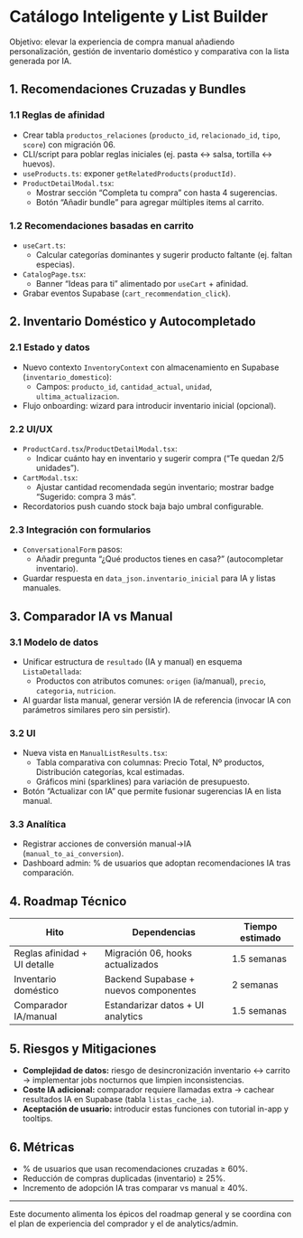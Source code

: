 # Catálogo Inteligente y List Builder

Objetivo: elevar la experiencia de compra manual añadiendo personalización, gestión de inventario doméstico y comparativa con la lista generada por IA.

## 1. Recomendaciones Cruzadas y Bundles

### 1.1 Reglas de afinidad
- Crear tabla `productos_relaciones` (`producto_id`, `relacionado_id`, `tipo`, `score`) con migración 06.
- CLI/script para poblar reglas iniciales (ej. pasta ↔ salsa, tortilla ↔ huevos).
- `useProducts.ts`: exponer `getRelatedProducts(productId)`.
- `ProductDetailModal.tsx`:
  - Mostrar sección “Completa tu compra” con hasta 4 sugerencias.
  - Botón “Añadir bundle” para agregar múltiples items al carrito.

### 1.2 Recomendaciones basadas en carrito
- `useCart.ts`:
  - Calcular categorías dominantes y sugerir producto faltante (ej. faltan especias).
- `CatalogPage.tsx`:
  - Banner “Ideas para ti” alimentado por `useCart` + afinidad.
- Grabar eventos Supabase (`cart_recommendation_click`).

## 2. Inventario Doméstico y Autocompletado

### 2.1 Estado y datos
- Nuevo contexto `InventoryContext` con almacenamiento en Supabase (`inventario_domestico`):
  - Campos: `producto_id`, `cantidad_actual`, `unidad`, `ultima_actualizacion`.
- Flujo onboarding: wizard para introducir inventario inicial (opcional).

### 2.2 UI/UX
- `ProductCard.tsx`/`ProductDetailModal.tsx`:
  - Indicar cuánto hay en inventario y sugerir compra (“Te quedan 2/5 unidades”).
- `CartModal.tsx`:
  - Ajustar cantidad recomendada según inventario; mostrar badge “Sugerido: compra 3 más”.
- Recordatorios push cuando stock baja bajo umbral configurable.

### 2.3 Integración con formularios
- `ConversationalForm` pasos:
  - Añadir pregunta “¿Qué productos tienes en casa?” (autocompletar inventario).
- Guardar respuesta en `data_json.inventario_inicial` para IA y listas manuales.

## 3. Comparador IA vs Manual

### 3.1 Modelo de datos
- Unificar estructura de `resultado` (IA y manual) en esquema `ListaDetallada`:
  - Productos con atributos comunes: `origen` (ia/manual), `precio`, `categoria`, `nutricion`.
- Al guardar lista manual, generar versión IA de referencia (invocar IA con parámetros similares pero sin persistir).

### 3.2 UI
- Nueva vista en `ManualListResults.tsx`:
  - Tabla comparativa con columnas: Precio Total, Nº productos, Distribución categorías, kcal estimadas.
  - Gráficos mini (sparklines) para variación de presupuesto.
- Botón “Actualizar con IA” que permite fusionar sugerencias IA en lista manual.

### 3.3 Analítica
- Registrar acciones de conversión manual→IA (`manual_to_ai_conversion`).
- Dashboard admin: % de usuarios que adoptan recomendaciones IA tras comparación.

## 4. Roadmap Técnico

| Hito | Dependencias | Tiempo estimado |
|------|--------------|-----------------|
| Reglas afinidad + UI detalle | Migración 06, hooks actualizados | 1.5 semanas |
| Inventario doméstico | Backend Supabase + nuevos componentes | 2 semanas |
| Comparador IA/manual | Estandarizar datos + UI analytics | 1.5 semanas |

## 5. Riesgos y Mitigaciones
- **Complejidad de datos:** riesgo de desincronización inventario ↔ carrito → implementar jobs nocturnos que limpien inconsistencias.
- **Coste IA adicional:** comparador requiere llamadas extra → cachear resultados IA en Supabase (tabla `listas_cache_ia`).
- **Aceptación de usuario:** introducir estas funciones con tutorial in-app y tooltips.

## 6. Métricas
- % de usuarios que usan recomendaciones cruzadas ≥ 60%.
- Reducción de compras duplicadas (inventario) ≥ 25%.
- Incremento de adopción IA tras comparar vs manual ≥ 40%.

---

Este documento alimenta los épicos del roadmap general y se coordina con el plan de experiencia del comprador y el de analytics/admin.

